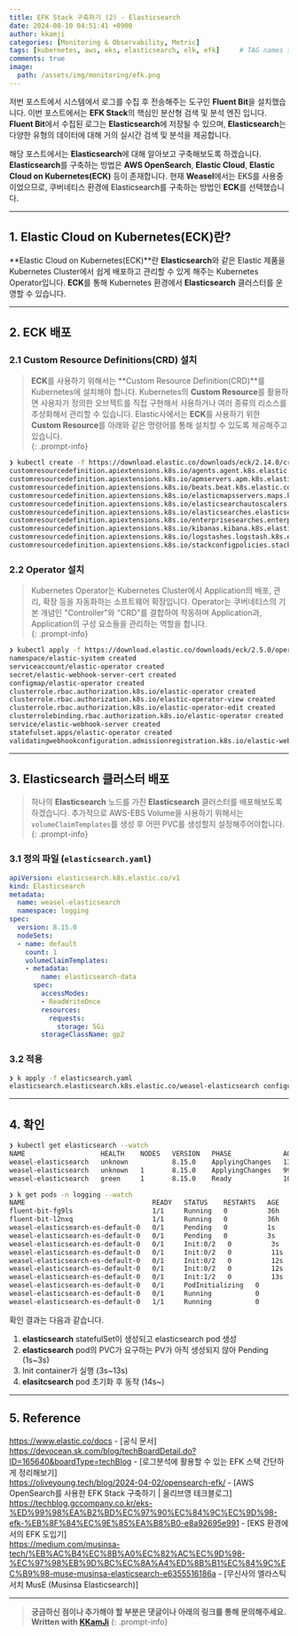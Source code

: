 ```yaml
---
title: EFK Stack 구축하기 (2) - Elasticsearch
date: 2024-08-10 04:51:41 +0900
author: kkamji
categories: [Monitoring & Observability, Metric]
tags: [kubernetes, aws, eks, elasticsearch, elk, efk]     # TAG names should always be lowercase
comments: true
image:
  path: /assets/img/monitoring/efk.png
---
```


저번 포스트에서 시스템에서 로그를 수집 후 전송해주는 도구인 **Fluent Bit**을 설치했습니다. 이번 포스트에서는 **EFK Stack**의 핵심인 분산형 검색 및 분석 엔진 입니다. **Fluent Bit**에서 수집된 로그는 **Elasticsearch**에 저장될 수 있으며, **Elasticsearch**는 다양한 유형의 데이터에 대해 거의 실시간 검색 및 분석을 제공합니다.  

해당 포스트에서는 **Elasticsearch**에 대해 알아보고 구축해보도록 하겠습니다. **Elasticsearch**를 구축하는 방법은 **AWS OpenSearch**, **Elastic Cloud**, **Elastic Cloud on Kubernetes(ECK)** 등이 존재합니다. 현재 **Weasel**에서는 EKS를 사용중이었으므로, 쿠버네티스 환경에 Elasticsearch를 구축하는 방법인 **ECK**를 선택했습니다.

---

## 1. Elastic Cloud on Kubernetes(ECK)란?

**Elastic Cloud on Kubernetes(ECK)**란 **Elasticsearch**와 같은 Elastic 제품을 Kubernetes Cluster에서 쉽게 배포하고 관리할 수 있게 해주는 Kubernetes Operator입니다. **ECK**를 통해 Kubernetes 환경에서 **Elasticsearch** 클러스터를 운영할 수 있습니다.

---

## 2. ECK 배포

### 2.1 Custom Resource Definitions(CRD) 설치

> **ECK**를 사용하기 위해서는 **Custom Resource Definition(CRD)**를 Kubernetes에 설치해야 합니다. Kubernetes의 **Custom Resource**를 활용하면 사용자가 정의한 오브젝트를 직접 구현해서 사용하거나 여러 종류의 리소스를 추상화해서 관리할 수 있습니다. Elastic사에서는 **ECK**를 사용하기 위한 **Custom Resource**를 아래와 같은 명령어를 통해 설치할 수 있도록 제공해주고 있습니다.  
{: .prompt-info}

```bash
❯ kubectl create -f https://download.elastic.co/downloads/eck/2.14.0/crds.yaml
customresourcedefinition.apiextensions.k8s.io/agents.agent.k8s.elastic.co created
customresourcedefinition.apiextensions.k8s.io/apmservers.apm.k8s.elastic.co created
customresourcedefinition.apiextensions.k8s.io/beats.beat.k8s.elastic.co created
customresourcedefinition.apiextensions.k8s.io/elasticmapsservers.maps.k8s.elastic.co created
customresourcedefinition.apiextensions.k8s.io/elasticsearchautoscalers.autoscaling.k8s.elastic.co created
customresourcedefinition.apiextensions.k8s.io/elasticsearches.elasticsearch.k8s.elastic.co created
customresourcedefinition.apiextensions.k8s.io/enterprisesearches.enterprisesearch.k8s.elastic.co created
customresourcedefinition.apiextensions.k8s.io/kibanas.kibana.k8s.elastic.co created
customresourcedefinition.apiextensions.k8s.io/logstashes.logstash.k8s.elastic.co created
customresourcedefinition.apiextensions.k8s.io/stackconfigpolicies.stackconfigpolicy.k8s.elastic.co created
```

### 2.2 Operator 설치

> Kubernetes Operator는 Kubernetes Cluster에서 Application의 배포, 관리, 확장 등을 자동화하는 소프트웨어 확장입니다. Operator는 쿠버네티스의 기본 개념인 "Controller"와 "CRD"를 결합하여 작동하며 Application과, Application의 구성 요소들을 관리하는 역할을 합니다.  
{: .prompt-info}

```bash
❯ kubectl apply -f https://download.elastic.co/downloads/eck/2.5.0/operator.yaml
namespace/elastic-system created
serviceaccount/elastic-operator created
secret/elastic-webhook-server-cert created
configmap/elastic-operator created
clusterrole.rbac.authorization.k8s.io/elastic-operator created
clusterrole.rbac.authorization.k8s.io/elastic-operator-view created
clusterrole.rbac.authorization.k8s.io/elastic-operator-edit created
clusterrolebinding.rbac.authorization.k8s.io/elastic-operator created
service/elastic-webhook-server created
statefulset.apps/elastic-operator created
validatingwebhookconfiguration.admissionregistration.k8s.io/elastic-webhook.k8s.elastic.co created
```

---

## 3. Elasticsearch 클러스터 배포

> 하나의 **Elasticsearch** 노드를 가진 **Elasticsearch** 클러스터를 배포해보도록 하겠습니다. 추가적으로 AWS-EBS Volume을 사용하기 위해서는 `volumeClaimTemplates`를 생성 후 어떤 PVC를 생성할지 설정해주어야합니다.  
{: .prompt-info}

### 3.1 정의 파일 (`elasticsearch.yaml`)

```yaml
apiVersion: elasticsearch.k8s.elastic.co/v1
kind: Elasticsearch
metadata:
  name: weasel-elasticsearch
  namespace: logging
spec:
  version: 8.15.0
  nodeSets:
  - name: default
    count: 1
    volumeClaimTemplates:
    - metadata:
        name: elasticsearch-data
      spec:
        accessModes:
        - ReadWriteOnce
        resources:
          requests:
            storage: 5Gi
        storageClassName: gp2
```

### 3.2 적용

```bash
❯ k apply -f elasticsearch.yaml
elasticsearch.elasticsearch.k8s.elastic.co/weasel-elasticsearch configured
```

---

## 4. 확인

```bash
❯ kubectl get elasticsearch --watch
NAME                   HEALTH    NODES   VERSION   PHASE             AGE
weasel-elasticsearch   unknown           8.15.0    ApplyingChanges   13s
weasel-elasticsearch   unknown   1       8.15.0    ApplyingChanges   99s
weasel-elasticsearch   green     1       8.15.0    Ready             105s

❯ k get pods -n logging --watch
NAME                                READY   STATUS    RESTARTS   AGE
fluent-bit-fg9ls                    1/1     Running   0          36h
fluent-bit-l2nxq                    1/1     Running   0          36h
weasel-elasticsearch-es-default-0   0/1     Pending   0          1s
weasel-elasticsearch-es-default-0   0/1     Pending   0          3s
weasel-elasticsearch-es-default-0   0/1     Init:0/2   0          3s
weasel-elasticsearch-es-default-0   0/1     Init:0/2   0          11s
weasel-elasticsearch-es-default-0   0/1     Init:0/2   0          12s
weasel-elasticsearch-es-default-0   0/1     Init:0/2   0          12s
weasel-elasticsearch-es-default-0   0/1     Init:1/2   0          13s
weasel-elasticsearch-es-default-0   0/1     PodInitializing   0          14s
weasel-elasticsearch-es-default-0   0/1     Running           0          15s
weasel-elasticsearch-es-default-0   1/1     Running           0          46s
```

확인 결과는 다음과 같습니다.

1. **elasticsearch** statefulSet이 생성되고 elasticsearch pod 생성
2. **elasticsearch** pod의 PVC가 요구하는 PV가 아직 생성되지 않아 Pending (1s~3s)
3. Init container가 실행 (3s~13s)
4. **elasitcsearch** pod 초기화 후 동작 (14s~)

---

## 5. Reference

<https://www.elastic.co/docs> - [공식 문서]  
<https://devocean.sk.com/blog/techBoardDetail.do?ID=165640&boardType=techBlog> - [로그분석에 활용할 수 있는 EFK 스택 간단하게 정리해보기]  
<https://oliveyoung.tech/blog/2024-04-02/opensearch-efk/> - [AWS OpenSearch를 사용한 EFK Stack 구축하기 | 올리브영 테크블로그]  
<https://techblog.gccompany.co.kr/eks-%ED%99%98%EA%B2%BD%EC%97%90%EC%84%9C%EC%9D%98-efk-%EB%8F%84%EC%9E%85%EA%B8%B0-e8a92695e991> - [EKS 환경에서의 EFK 도입기]  
<https://medium.com/musinsa-tech/%EB%AC%B4%EC%8B%A0%EC%82%AC%EC%9D%98-%EC%97%98%EB%9D%BC%EC%8A%A4%ED%8B%B1%EC%84%9C%EC%B9%98-muse-musinsa-elasticsearch-e6355516186a> - [무신사의 엘라스틱서치 MusE (Musinsa Elasticsearch)]  

---
> **궁금하신 점이나 추가해야 할 부분은 댓글이나 아래의 링크를 통해 문의해주세요.**  
> **Written with [KKamJi](https://www.linkedin.com/in/taejikim/)**
{: .prompt-info}
